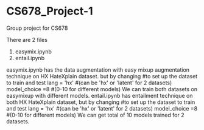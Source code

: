 # CS678_Project-1
Group project for CS678

There are 2 files 
1. easymix.ipynb
2. entail.ipynb


easymix.ipynb has the data augmentation with easy mixup augmentation technique on HX HateXplain dataset. but by changing 
#to set up the dataset to train and test
lang = 'hx' #(can be 'hx' or 'latent' for 2 datasets)
model_choice =8 #(0-10 for different models)
We can train both datasets on easymixup with different models.
entail.ipynb has entailment technique on both HX HateXplain dataset, but by changing
#to set up the dataset to train and test
lang = 'hx' #(can be 'hx' or 'latent' for 2 datasets)
model_choice =8 #(0-10 for different models)
We can get total of 10 models trained for 2 datasets.

